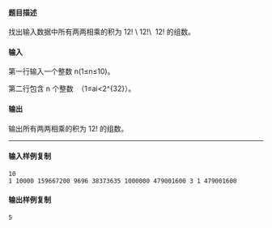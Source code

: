 #### 题目描述

找出输入数据中所有两两相乘的积为 12! \\ 12!\\  12! 的组数。

#### 输入

第一行输入一个整数 n(1≤n≤10)。

第二行包含 n 个整数  （1≤ai<2^{32}）。

#### 输出

输出所有两两相乘的积为 12! 的组数。

___

#### 输入样例复制

```
10
1 10000 159667200 9696 38373635 1000000 479001600 3 1 479001600
```

#### 输出样例复制

```
5
```